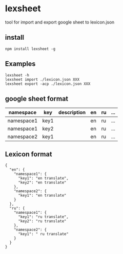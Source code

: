 # lexsheet

tool for import and export google sheet to lexicon.json

## install

```
npm install lexsheet -g
```

## Examples

```
lexsheet -h
lexsheet import ./lexicon.json XXX
lexsheet export -acp ./lexicon.json XXX
```

## google sheet format

| namespace  	| key  	| description 	| en   	| ru   	| ...  |
|------------	|------	|-------------	|------	|------	|----- |
| namespace1 	| key1 	|             	| en 	  | ru 	  | ...  |
| namespace1 	| key2 	|             	| en 	  | ru 	  | ...  |
| namespace2 	| key1 	|             	| en 	  | ru 	  | ...	 |


## Lexicon format

```
{
  "en": {
    "namespace1": {
      "key1": "en translate",
      "key2": "en translate"
    },
    "namespace2": {
      "key1": "en translate"
    }
  },
  "ru": {
    "namespace1": {
      "key1": "ru translate",
      "key2": "ru translate"
    },
    "namespace2": {
      "key1": " ru translate"
    }
  }
}
```
